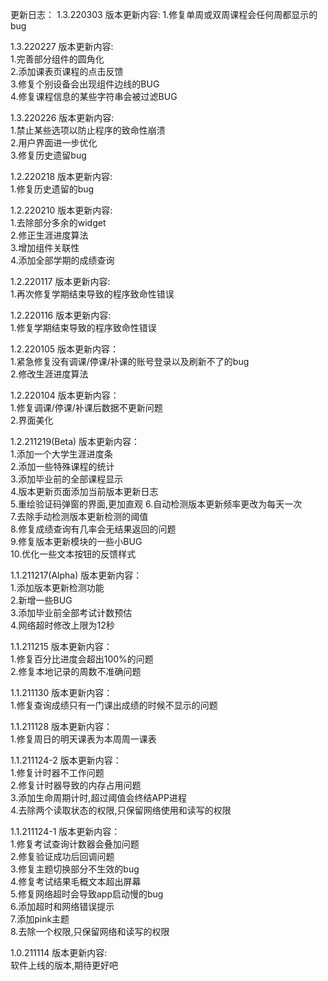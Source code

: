 更新日志：
1.3.220303 版本更新内容:
1.修复单周或双周课程会任何周都显示的bug

1.3.220227 版本更新内容:  
1.完善部分组件的圆角化  
2.添加课表页课程的点击反馈  
3.修复个别设备会出现组件边线的BUG  
4.修复课程信息的某些字符串会被过滤BUG  
  
1.3.220226 版本更新内容:  
1.禁止某些选项以防止程序的致命性崩溃  
2.用户界面进一步优化  
3.修复历史遗留bug  

1.2.220218 版本更新内容:  
1.修复历史遗留的bug  

1.2.220210 版本更新内容:  
1.去除部分多余的widget  
2.修正生涯进度算法  
3.增加组件关联性  
4.添加全部学期的成绩查询  
  
1.2.220117 版本更新内容:  
1.再次修复学期结束导致的程序致命性错误  
  
1.2.220116 版本更新内容:  
1.修复学期结束导致的程序致命性错误  
  
1.2.220105 版本更新内容：  
1.紧急修复没有调课/停课/补课的账号登录以及刷新不了的bug  
2.修改生涯进度算法  
  
1.2.220104 版本更新内容：  
1.修复调课/停课/补课后数据不更新问题  
2.界面美化  

1.2.211219(Beta) 版本更新内容：  
1.添加一个大学生涯进度条  
2.添加一些特殊课程的统计  
3.添加毕业前的全部课程显示  
4.版本更新页面添加当前版本更新日志  
5.重绘验证码弹窗的界面,更加直观 
6.自动检测版本更新频率更改为每天一次   
7.去除手动检测版本更新检测的阈值  
8.修复成绩查询有几率会无结果返回的问题  
9.修复版本更新模块的一些小BUG   
10.优化一些文本按钮的反馈样式
  
1.1.211217(Alpha) 版本更新内容：  
1.添加版本更新检测功能  
2.新增一些BUG  
3.添加毕业前全部考试计数预估  
4.网络超时修改上限为12秒  
  
1.1.211215 版本更新内容：  
1.修复百分比进度会超出100%的问题  
2.修复本地记录的周数不准确问题  
  
1.1.211130 版本更新内容：  
1.修复查询成绩只有一门课出成绩的时候不显示的问题  
  
1.1.211128 版本更新内容：  
1.修复周日的明天课表为本周周一课表  
  
1.1.211124-2 版本更新内容：  
1.修复计时器不工作问题  
2.修复计时器导致的内存占用问题  
3.添加生命周期计时,超过阈值会终结APP进程  
4.去除两个读取状态的权限,只保留网络使用和读写的权限  
  
1.1.211124-1 版本更新内容：  
1.修复考试查询计数器会叠加问题  
2.修复验证成功后回调问题  
3.修复主题切换部分不生效的bug  
4.修复考试结果毛概文本超出屏幕  
5.修复网络超时会导致app启动慢的bug  
6.添加超时和网络错误提示  
7.添加pink主题  
8.去除一个权限,只保留网络和读写的权限  
  
1.0.211114 版本更新内容:  
软件上线的版本,期待更好吧  
